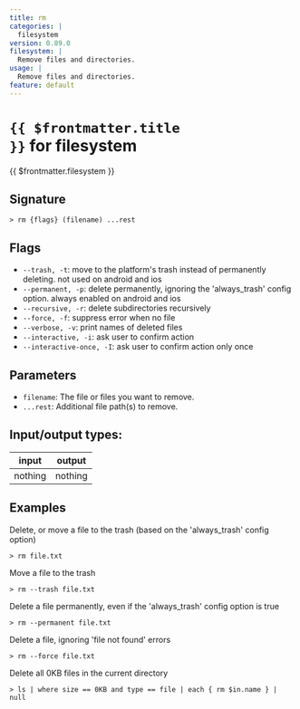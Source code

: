 ```yaml
---
title: rm
categories: |
  filesystem
version: 0.89.0
filesystem: |
  Remove files and directories.
usage: |
  Remove files and directories.
feature: default
---
```

<!-- This file is automatically generated. Please edit the command in https://github.com/nushell/nushell instead. -->

# <code>{{ $frontmatter.title }}</code> for filesystem

<div class='command-title'>{{ $frontmatter.filesystem }}</div>

## Signature

```> rm {flags} (filename) ...rest```

## Flags

 -  `--trash, -t`: move to the platform's trash instead of permanently deleting. not used on android and ios
 -  `--permanent, -p`: delete permanently, ignoring the 'always_trash' config option. always enabled on android and ios
 -  `--recursive, -r`: delete subdirectories recursively
 -  `--force, -f`: suppress error when no file
 -  `--verbose, -v`: print names of deleted files
 -  `--interactive, -i`: ask user to confirm action
 -  `--interactive-once, -I`: ask user to confirm action only once

## Parameters

 -  `filename`: The file or files you want to remove.
 -  `...rest`: Additional file path(s) to remove.


## Input/output types:

| input   | output  |
| ------- | ------- |
| nothing | nothing |

## Examples

Delete, or move a file to the trash (based on the 'always_trash' config option)
```nu
> rm file.txt

```

Move a file to the trash
```nu
> rm --trash file.txt

```

Delete a file permanently, even if the 'always_trash' config option is true
```nu
> rm --permanent file.txt

```

Delete a file, ignoring 'file not found' errors
```nu
> rm --force file.txt

```

Delete all 0KB files in the current directory
```nu
> ls | where size == 0KB and type == file | each { rm $in.name } | null

```
